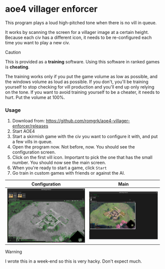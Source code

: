 # aoe4 villager enforcer

This program plays a loud high-pitched tone when there is no vill in queue.

It works by scanning the screen for a villager image at a certain height. Because each civ has a different icon, it needs to be re-configured each time you want to play a new civ.

> [!CAUTION]  
> This is provided as a **training** software. Using this software in ranked games is **cheating**.
>
> The training works only if you put the game volume as low as possible, and the windows volume
> as loud as possible. If you don't, you'll be training yourself to stop checking for vill
> production and you'll end up only relying on the tone. If you want to avoid training yourself
> to be a cheater, it needs to hurt. Put the volume at 100%.

### Usage

1. Download from: https://github.com/romgrk/aoe4-villager-enforcer/releases
2. Start AOE4
3. Start a skirmish game with the civ you want to configure it with, and put a few vills in queue.
4. Open the program now. Not before, now. You should see the configuration screen.
5. Click on the first vill icon. Important to pick the one that has the small number. You should now see the main screen.
6. When you're ready to start a game, click `Start`
7. Go train in custom games with friends or against the AI.
  

| Configuration | Main |
| --- | --- |
| <img src="./static/configure.png" width="400"/> | <img src="./static/main.png" width="400"/> |

> [!WARNING]  
> I wrote this in a week-end so this is very hacky. Don't expect much.
